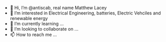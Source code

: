 - 👋 Hi, I’m @antiscab, real name Matthew Lacey
- 👀 I’m interested in Electrical Engineering, batteries, Electric Vehciles and renewable energy
- 🌱 I’m currently learning ...
- 💞️ I’m looking to collaborate on ...
- 📫 How to reach me ...

<!---
antiscab/antiscab is a ✨ special ✨ repository because its `README.md` (this file) appears on your GitHub profile.
You can click the Preview link to take a look at your changes.
--->
